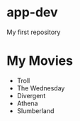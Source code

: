 # app-dev
My first repository
# My Movies
- Troll
- The Wednesday
- Divergent
- Athena
- Slumberland
